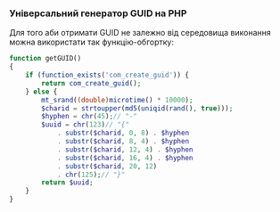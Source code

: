 ### Універсальний генератор GUID на PHP

Для того аби отримати GUID не залежно від середовища виконання можна використати так функцію-обгортку:

```php
function getGUID()
{
    if (function_exists('com_create_guid')) {
        return com_create_guid();
    } else {
        mt_srand((double)microtime() * 10000);
        $charid = strtoupper(md5(uniqid(rand(), true)));
        $hyphen = chr(45);// "-"
        $uuid = chr(123)// "{"
            . substr($charid, 0, 8) . $hyphen
            . substr($charid, 8, 4) . $hyphen
            . substr($charid, 12, 4) . $hyphen
            . substr($charid, 16, 4) . $hyphen
            . substr($charid, 20, 12)
            . chr(125);// "}"
        return $uuid;
    }
}
```
